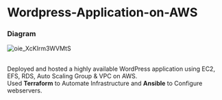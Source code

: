 # Wordpress-Application-on-AWS
### Diagram
![oie_XcKIrm3WVMtS](https://user-images.githubusercontent.com/32189783/203791588-96b650f3-c3d5-467c-b46c-124973075335.jpg)

<br />Deployed and hosted a highly available WordPress application using EC2, EFS, RDS, Auto Scaling Group & VPC on AWS.
<br />Used **Terraform** to Automate Infrastructure and **Ansible** to Configure webservers.
